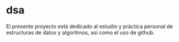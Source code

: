 # dsa
El presente proyecto está dedicado al estudio y práctica personal de estructuras de datos y algoritmos, así como el uso de github.
